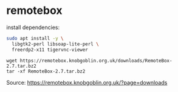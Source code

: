 # remotebox

install dependencies:
```bash
sudo apt install -y \
  libgtk2-perl libsoap-lite-perl \
  freerdp2-x11 tigervnc-viewer
```

```
wget https://remotebox.knobgoblin.org.uk/downloads/RemoteBox-2.7.tar.bz2
tar -xf RemoteBox-2.7.tar.bz2
```
Source: https://remotebox.knobgoblin.org.uk/?page=downloads
  
